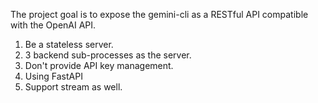 The project goal is to expose the gemini-cli as a RESTful API compatible with the OpenAI API.
1. Be a stateless server.
2. 3 backend sub-processes as the server.
3. Don't provide API key management.
4. Using FastAPI
5. Support stream as well.
